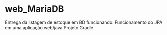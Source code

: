 # web_MariaDB
Entrega da listagem de estoque em BD funcionando.
Funcionamento do JPA em uma aplicação web/java
Projeto Gradle
